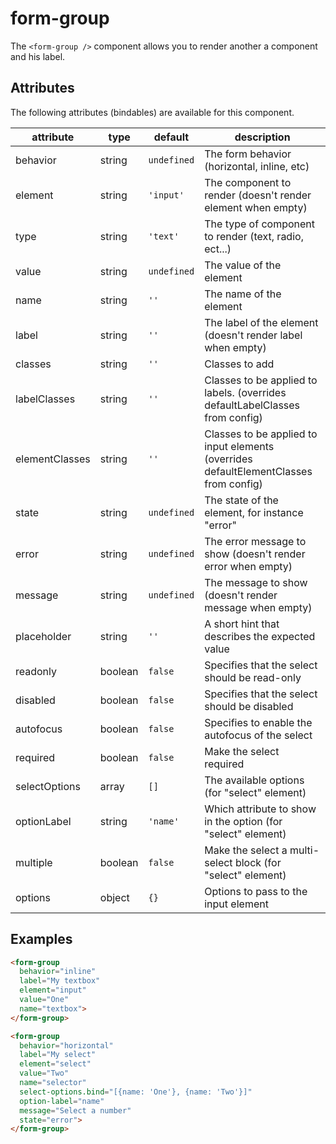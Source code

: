 # form-group
The `<form-group />` component allows you to render another a component and his label.

## Attributes

The following attributes (bindables) are available for this component.

| attribute | type | default | description |
|---|---|---|---|
| behavior | string | `undefined` | The form behavior (horizontal, inline, etc) |
| element | string | `'input'` | The component to render (doesn't render element when empty) |
| type | string | `'text'` | The type of component to render (text, radio, ect...)|
| value | string | `undefined` | The value of the element |
| name | string | `''` | The name of the element |
| label  | string | `''` | The label of the element (doesn't render label when empty) |
| classes | string | `''` | Classes to add |
| labelClasses | string | `''` | Classes to be applied to labels. (overrides defaultLabelClasses from config) |
| elementClasses | string | `''` | Classes to be applied to input elements (overrides defaultElementClasses from config) |
| state  | string | `undefined` | The state of the element, for instance "error" |
| error  | string | `undefined` | The error message to show (doesn't render error when empty) |
| message  | string | `undefined` | The message to show (doesn't render message when empty) |
| placeholder | string | `''` | A short hint that describes the expected value |
| readonly | boolean | `false` | Specifies that the select should be read-only |
| disabled | boolean | `false` | Specifies that the select should be disabled |
| autofocus | boolean | `false` | Specifies to enable the autofocus of the select |
| required | boolean | `false` | Make the select required |
| selectOptions | array | `[]` | The available options (for "select" element) |
| optionLabel | string | `'name'` | Which attribute to show in the option (for "select" element) |
| multiple | boolean | `false` | Make the select a multi-select block (for "select" element) |
| options | object | `{}` | Options to pass to the input element |

## Examples
```html
<form-group
  behavior="inline"
  label="My textbox"
  element="input"
  value="One"
  name="textbox">
</form-group>
```

```html
<form-group
  behavior="horizontal"
  label="My select"
  element="select"
  value="Two"
  name="selector"
  select-options.bind="[{name: 'One'}, {name: 'Two'}]"
  option-label="name"
  message="Select a number"
  state="error">
</form-group>
```

